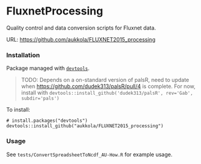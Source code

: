 FluxnetProcessing
=================
Quality control and data conversion scripts for Fluxnet data.

URL: https://github.com/aukkola/FLUXNET2015_processing


### Installation

Package managed with [`devtools`](https://github.com/hadley/devtools).

> TODO: Depends on a on-standard version of palsR, need to update when
> https://github.com/dudek313/palsR/pull/4 is complete. For now, install with
> `devtools::install_github('dudek313/palsR', rev='Gab', subdir='pals')`

To install:

```{r}
# install.packages("devtools")
devtools::install_github("aukkola/FLUXNET2015_processing")
```

### Usage

See `tests/ConvertSpreadsheetToNcdf_AU-How.R` for example usage.

